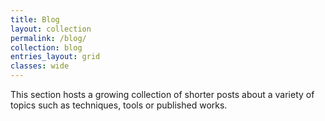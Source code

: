 ```yaml
---
title: Blog
layout: collection
permalink: /blog/
collection: blog
entries_layout: grid
classes: wide
---
```


This section hosts a growing collection of shorter posts about a variety of topics such as techniques, tools or published works.

